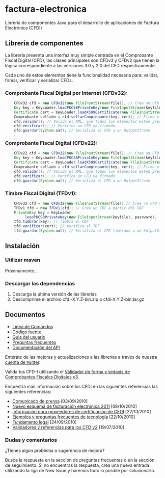 factura-electronica
====================

Librería de componentes Java para el desarrollo de aplicaciones de 
Factura Electrónica (CFDI)

## Librería de componentes

La librería presenta una interfaz muy simple centrada en el Comprobante Fiscal
Digital (CFD), las clases principales son CFDv3 y CFDv2 que tienen la lógica 
correspondiente a las versiones 3.0 y 2.0 del CFD respectivamente.

Cada uno de estos elementos tiene la funcionalidad necesaria para: validar, firmar, verificar y serializar CFDs.

### Comprobante Fiscal Digital por Internet (CFDv32):

```java
    CFDv32 cfd = new CFDv32(new FileInputStream(file)); // Crea un CFD a partir de un InputStream
    Key key = KeyLoader.loadPKCS8PrivateKey(new FileInputStream(keyfile),  password);
    Certificate cert = KeyLoader.loadX509Certificate(new FileInputStream(certFile));
    Comprobante sellado = cfd.sellarComprobante(key, cert); // Firma el CFD y obtiene un Comprobante sellado
    cfd.validar(); // Valida el XML, que todos los elementos estén presentes
    cfd.verificar(); // Verifica un CFD ya firmado
    cfd.guardar(System.out); // Serializa el CFD a un OutputStream
```

### Comprobante Fiscal Digital  (CFDv22):

```java
    CFDv22 cfd = new CFDv22(new FileInputStream(file)); // Crea un CFD a partir de un InputStream
    Key key = KeyLoader.loadPKCS8PrivateKey(new FileInputStream(keyfile),  password);
    Certificate cert = KeyLoader.loadX509Certificate(new FileInputStream(certFile));
    Comprobante sellado = cfd.sellarComprobante(key, cert); // Firma el CFD y obtiene un Comprobante sellado
    cfd.validar(); // Valida el XML, que todos los elementos estén presentes
    cfd.verificar(); // Verifica un CFD ya firmado
    cfd.guardar(System.out); // Serializa el CFD a un OutputStream
```

### Timbre Fiscal Digital (TFDv1):

```java
    CFDv32 cfd = new CFDv32(new FileInputStream(file));// Crea un CFD a partir de un InputStream
    TFDv1 tfd = new TFDv1(cfd); // Crea un TDF a partir del CDF
    PrivateKey key = KeyLoader
        .loadPKCS8PrivateKey(new FileInputStream(keyfile), password);
    tfd.timbrar(key); // Timbra el CDF
    tfd.verificar(cert); // Verifica el TDF
    tfd.guardar(System.out); // Serializa el CFD timbrado a un OutputStream
```

## Instalación

### Utilizar maven

Próximamente...

### Descargar las dependencias
 1. Descarga la última versión de las librerías
 2. Descomprime el archivo cfdi-X.Y.Z-bin.zip o cfdi-X.Y.Z-bin.tar.gz

## Documentos

* [Linea de Comandos](https://github.com/bigdata-mx/factura-electronica/wiki/Linea-de-comandos)
* [Código fuente](https://github.com/bigdata-mx/factura-electronica/wiki/Compilar-el-codigo-fuente)
* [Guia del usuario](https://github.com/bigdata-mx/factura-electronica/wiki/Guia-del-usuario)
* [Preguntas frecuentes](https://github.com/bigdata-mx/factura-electronica/wiki/Preguntas-frecuentes)
* [Documentación del API](http://factura-electronica.googlecode.com/svn/javadoc/index.html)

Entérate de las mejoras y actualizaciones a las librerías a través de nuestra [cuenta de twitter](http://www.twitter.com/bigdata_mx).

Valida tus CFD-I utilizando el [Validador de forma y sintaxis de Comprobantes Fiscales Digitales v3](https://www.consulta.sat.gob.mx/sicofi_web/moduloECFD_plus/ValidadorCFDI/Validador%20cfdi.html).

Encuentra más información sobre los CFDI en las siguientes referencias las siguientes referencias:

* [Comunicado de prensa](http://www.sat.gob.mx/sitio_internet/asistencia_contribuyente/principiantes/comprobantes_fiscales/66_19339.html)
 [03/09/2010]
* [Nuevo esquema de facturación electrónica 2011](http://www.sat.gob.mx/sitio_internet/asistencia_contribuyente/principiantes/comprobantes_fiscales/66_19209.html)
 [08/10/2010]
* [Información para proveedores de certificación de CFDI](http://www.sat.gob.mx/sitio_internet/asistencia_contribuyente/principiantes/comprobantes_fiscales/66_19069.html)
 [22/10/2010]
* [Ejemplos y preguntas frecuentes de tecnología](http://www.sat.gob.mx/sitio_internet/asistencia_contribuyente/principiantes/comprobantes_fiscales/66_19430.html)
 [22/10/2010]
* [Fundamento legal](http://www.sat.gob.mx/sitio_internet/asistencia_contribuyente/principiantes/comprobantes_fiscales/66_18889.html)
 [24/09/2010]
* [Validadores y referencias para los CFD v2](http://www.sat.gob.mx/sitio_internet/e_sat/comprobantes_fiscales/15_15565.html)
 [19/07/2010]


### Dudas y comentarios
¿Tienes algún problema o sugerencia de mejora?

Busca la respuesta en la sección de preguntas frecuentes o en la sección de 
seguimiento. Si no encuentras la respuesta, crea una nueva entrada utilizando 
la liga de New Issue y haremos todo lo posible por solucionarlo.
